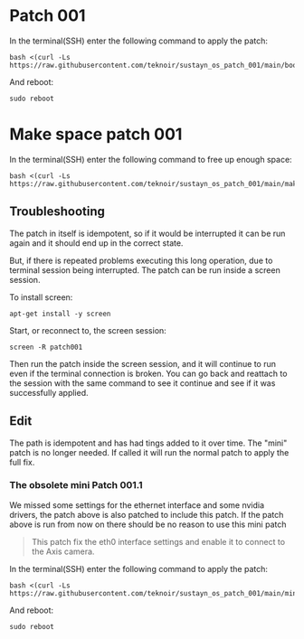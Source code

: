 # Patch 001

In the terminal(SSH) enter the following command to apply the patch:
```
bash <(curl -Ls https://raw.githubusercontent.com/teknoir/sustayn_os_patch_001/main/bootstrap.sh)
```

And reboot:
```
sudo reboot
```

# Make space patch 001

In the terminal(SSH) enter the following command to free up enough space:
```
bash <(curl -Ls https://raw.githubusercontent.com/teknoir/sustayn_os_patch_001/main/make_space_patch_001.sh)
```

## Troubleshooting
The patch in itself is idempotent, so if it would be interrupted it can be run again and it should end up in the correct state.

But, if there is repeated problems executing this long operation, due to terminal session being interrupted. The
patch can be run inside a screen session.

To install screen:
```
apt-get install -y screen
```

Start, or reconnect to, the screen session:
```
screen -R patch001
```

Then run the patch inside the screen session, and it will continue to run even if the terminal connection is broken.
You can go back and reattach to the session with the same command to see it continue and see if it was successfully applied.


## Edit
The path is idempotent and has had tings added to it over time. The "mini" patch is no longer needed.
If called it will run the normal patch to apply the full fix.


### The obsolete mini Patch 001.1

We missed some settings for the ethernet interface and some nvidia drivers, the patch above is also patched to include this patch.
If the patch above is run from now on there should be no reason to use this mini patch 

> This patch fix the eth0 interface settings and enable it to connect to the Axis camera.

In the terminal(SSH) enter the following command to apply the patch:
```
bash <(curl -Ls https://raw.githubusercontent.com/teknoir/sustayn_os_patch_001/main/mini_patch_001.1.sh)
```

And reboot:
```
sudo reboot
```